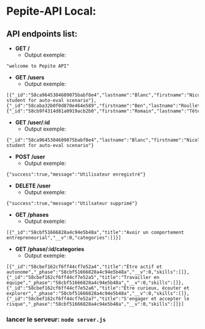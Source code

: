 # Pepite-API Local:

## API endpoints list:
* **GET /**
    * Output exemple:
```
"welcome to Pepite API"
```
* **GET /users**
    * Output exemple:
```
[{"_id":"58ca9645304609075babf8e4","lastname":"Blanc","firstname":"Nicolas","_comment":"virgin student for auto-eval scenario"},{"_id":"58caba32b0f0d870e464e589","firstname":"Ben","lastname":"Roullet","__v":0},{"_id":"58cb9f4314d81a0919acb2b0","firstname":"Romain","lastname":"Tête","__v":0}]
```
* **GET /user/:id**
    * Output exemple:
```
{"_id":"58ca9645304609075babf8e4","lastname":"Blanc","firstname":"Nicolas","_comment":"virgin student for auto-eval scenario"}
```
* **POST /user**
    * Output exemple:
```
{"success":true,"message":"Utilisateur enregistré"}
```
* **DELETE /user**
    * Output exemple:
```
{"success":true,"message":"Utilsateur supprimé"}
```
* **GET /phases**
    * Output exemple:
```
[{"_id":"58cbf51666828a4c94e5b48a","title":"Avoir un comportement entrepreneurial","__v":0,"categories":[]}]
```
* **GET /phase/:id/categories**
    * Output exemple:
```
[{"_id":"58cbef162cf6ff44cf7e52a4","title":"Être actif et autonome","_phase":"58cbf51666828a4c94e5b48a","__v":0,"skills":[]},{"_id":"58cbef162cf6ff44cf7e52a5","title":"Travailler en équipe","_phase":"58cbf51666828a4c94e5b48a","__v":0,"skills":[]},{"_id":"58cbef162cf6ff44cf7e52a6","title":"Être curieux, écouter et explorer","_phase":"58cbf51666828a4c94e5b48a","__v":0,"skills":[]},{"_id":"58cbef162cf6ff44cf7e52a7","title":"S'engager et accepter le risque","_phase":"58cbf51666828a4c94e5b48a","__v":0,"skills":[]}]
```


### lancer le serveur: `node server.js`

